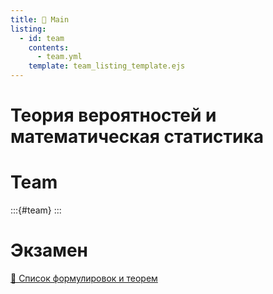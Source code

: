 ```yaml
---
title: 🏡 Main
listing:
  - id: team
    contents: 
      - team.yml
    template: team_listing_template.ejs
---
```


# Теория вероятностей и математическая статистика

# Team
:::{#team}
:::

# Экзамен

[📜 Список формулировок и теорем]()

